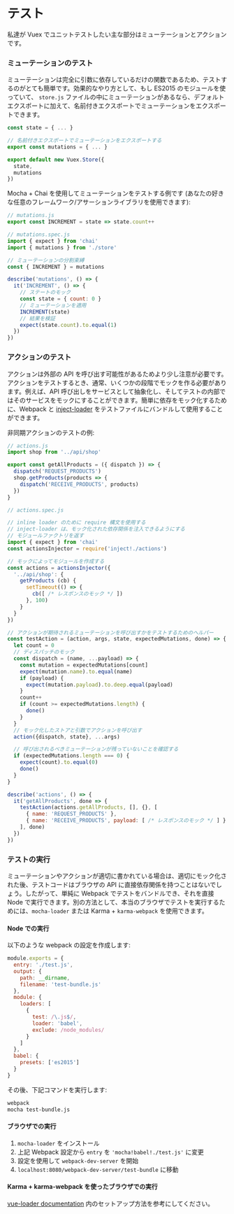 # テスト

私達が Vuex でユニットテストしたい主な部分はミューテーションとアクションです。

### ミューテーションのテスト

ミューテーションは完全に引数に依存しているだけの関数であるため、テストするのがとても簡単です。効果的なやり方として、もし ES2015 のモジュールを使っていて、 `store.js` ファイルの中にミューテーションがあるなら、デフォルトエクスポートに加えて、名前付きエクスポートでミューテーションをエクスポートできます。

``` js
const state = { ... }

// 名前付きエクスポートでミューテーションをエクスポートする
export const mutations = { ... }

export default new Vuex.Store({
  state,
  mutations
})
```

Mocha + Chai を使用してミューテーションをテストする例です (あなたの好きな任意のフレームワーク/アサーションライブラリを使用できます):

``` js
// mutations.js
export const INCREMENT = state => state.count++
```

``` js
// mutations.spec.js
import { expect } from 'chai'
import { mutations } from './store'

// ミューテーションの分割束縛
const { INCREMENT } = mutations

describe('mutations', () => {
  it('INCREMENT', () => {
    // ステートのモック
    const state = { count: 0 }
    // ミューテーションを適用
    INCREMENT(state)
    // 結果を検証
    expect(state.count).to.equal(1)
  })
})
```

### アクションのテスト

アクションは外部の API を呼び出す可能性があるためより少し注意が必要です。アクションをテストするとき、通常、いくつかの段階でモックを作る必要があります。例えば、API 呼び出しをサービスとして抽象化し、そしてテストの内部ではそのサービスをモックにすることができます。簡単に依存をモック化するために、Webpack と [inject-loader](https://github.com/plasticine/inject-loader) をテストファイルにバンドルして使用することができます。

非同期アクションのテストの例:

``` js
// actions.js
import shop from '../api/shop'

export const getAllProducts = ({ dispatch }) => {
  dispatch('REQUEST_PRODUCTS')
  shop.getProducts(products => {
    dispatch('RECEIVE_PRODUCTS', products)
  })
}
```

``` js
// actions.spec.js

// inline loader のために require 構文を使用する
// inject-loader は、モック化された依存関係を注入できるようにする
// モジュールファクトリを返す
import { expect } from 'chai'
const actionsInjector = require('inject!./actions')

// モックによってモジュールを作成する
const actions = actionsInjector({
  '../api/shop': {
    getProducts (cb) {
      setTimeout(() => {
        cb([ /* レスポンスのモック */ ])
      }, 100)
    }
  }
})

// アクションが期待されるミューテーションを呼び出すかをテストするためのヘルパー
const testAction = (action, args, state, expectedMutations, done) => {
  let count = 0
  // ディスパッチのモック
  const dispatch = (name, ...payload) => {
    const mutation = expectedMutations[count]
    expect(mutation.name).to.equal(name)
    if (payload) {
      expect(mutation.payload).to.deep.equal(payload)
    }
    count++
    if (count >= expectedMutations.length) {
      done()
    }
  }
  // モック化したストアと引数でアクションを呼び出す
  action({dispatch, state}, ...args)

  // 呼び出されるべきミューテーションが残っていないことを確認する
  if (expectedMutations.length === 0) {
    expect(count).to.equal(0)
    done()
  }
}

describe('actions', () => {
  it('getAllProducts', done => {
    testAction(actions.getAllProducts, [], {}, [
      { name: 'REQUEST_PRODUCTS' },
      { name: 'RECEIVE_PRODUCTS', payload: [ /* レスポンスのモック */ ] }
    ], done)
  })
})
```

### テストの実行

ミューテーションやアクションが適切に書かれている場合は、適切にモック化された後、テストコードはブラウザの API に直接依存関係を持つことはないでしょう。したがって、単純に Webpack でテストをバンドルでき、それを直接 Node で実行できます。別の方法として、本当のブラウザでテストを実行するためには、`mocha-loader` または Karma + `karma-webpack` を使用できます。

#### Node での実行

以下のような webpack の設定を作成します:

``` js
module.exports = {
  entry: './test.js',
  output: {
    path: __dirname,
    filename: 'test-bundle.js'
  },
  module: {
    loaders: [
      {
        test: /\.js$/,
        loader: 'babel',
        exclude: /node_modules/
      }
    ]
  },
  babel: {
    presets: ['es2015']
  }
}
```

その後、下記コマンドを実行します:

``` bash
webpack
mocha test-bundle.js
```

#### ブラウザでの実行

1. `mocha-loader` をインストール
2. 上記 Webpack 設定から `entry` を `'mocha!babel!./test.js'` に変更
3. 設定を使用して `webpack-dev-server` を開始
4. `localhost:8080/webpack-dev-server/test-bundle` に移動

#### Karma + karma-webpack を使ったブラウザでの実行

[vue-loader documentation](http://vuejs.github.io/vue-loader/en/workflow/testing.html) 内のセットアップ方法を参考にしてください。
